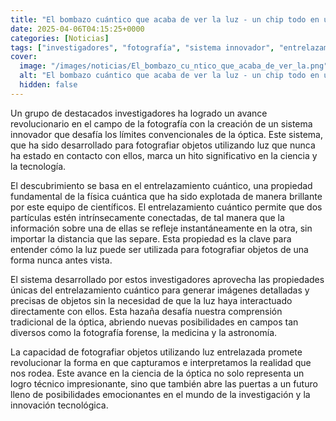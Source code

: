 ```yaml
---
title: "El bombazo cuántico que acaba de ver la luz - un chip todo en uno"
date: 2025-04-06T04:15:25+0000
categories: [Noticias]
tags: ["investigadores", "fotografía", "sistema innovador", "entrelazamiento cuántico", "óptica", "luz entrelazada", "fotografía forense."]
cover:
  image: "/images/noticias/El_bombazo_cu_ntico_que_acaba_de_ver_la.png"
  alt: "El bombazo cuántico que acaba de ver la luz - un chip todo en uno"
  hidden: false
---
```


Un grupo de destacados investigadores ha logrado un avance revolucionario en el campo de la fotografía con la creación de un sistema innovador que desafía los límites convencionales de la óptica. Este sistema, que ha sido desarrollado para fotografiar objetos utilizando luz que nunca ha estado en contacto con ellos, marca un hito significativo en la ciencia y la tecnología. 

El descubrimiento se basa en el entrelazamiento cuántico, una propiedad fundamental de la física cuántica que ha sido explotada de manera brillante por este equipo de científicos. El entrelazamiento cuántico permite que dos partículas estén intrínsecamente conectadas, de tal manera que la información sobre una de ellas se refleje instantáneamente en la otra, sin importar la distancia que las separe. Esta propiedad es la clave para entender cómo la luz puede ser utilizada para fotografiar objetos de una forma nunca antes vista.

El sistema desarrollado por estos investigadores aprovecha las propiedades únicas del entrelazamiento cuántico para generar imágenes detalladas y precisas de objetos sin la necesidad de que la luz haya interactuado directamente con ellos. Esta hazaña desafía nuestra comprensión tradicional de la óptica, abriendo nuevas posibilidades en campos tan diversos como la fotografía forense, la medicina y la astronomía. 

La capacidad de fotografiar objetos utilizando luz entrelazada promete revolucionar la forma en que capturamos e interpretamos la realidad que nos rodea. Este avance en la ciencia de la óptica no solo representa un logro técnico impresionante, sino que también abre las puertas a un futuro lleno de posibilidades emocionantes en el mundo de la investigación y la innovación tecnológica.
